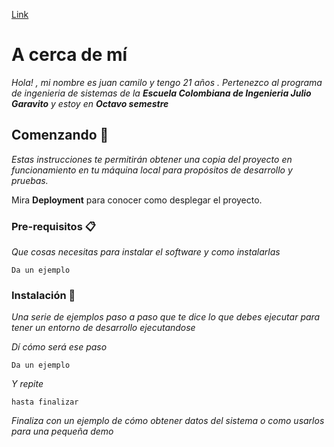 [Link](\img\Escuela-Julio-Garavito.jpg)
# A cerca de mí

_Hola! , mi nombre es juan camilo y tengo 21 años . Pertenezco al programa de ingenieria de sistemas de la **Escuela Colombiana de Ingenieria Julio Garavito** y estoy en ***Octavo semestre***_

## Comenzando 🚀

_Estas instrucciones te permitirán obtener una copia del proyecto en funcionamiento en tu máquina local para propósitos de desarrollo y pruebas._

Mira **Deployment** para conocer como desplegar el proyecto.


### Pre-requisitos 📋

_Que cosas necesitas para instalar el software y como instalarlas_

```
Da un ejemplo
```

### Instalación 🔧

_Una serie de ejemplos paso a paso que te dice lo que debes ejecutar para tener un entorno de desarrollo ejecutandose_

_Dí cómo será ese paso_

```
Da un ejemplo
```

_Y repite_

```
hasta finalizar
```

_Finaliza con un ejemplo de cómo obtener datos del sistema o como usarlos para una pequeña demo_